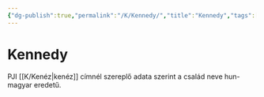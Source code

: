 ```yaml
---
{"dg-publish":true,"permalink":"/K/Kennedy/","title":"Kennedy","tags":["dg_uploaded"],"created":"2023-11-02T11:44","updated":"2023-11-08T03:47"}
---
```



# Kennedy

PJI [[K/Kenéz\|kenéz]] címnél szereplő adata szerint a család neve hun-magyar eredetű.   